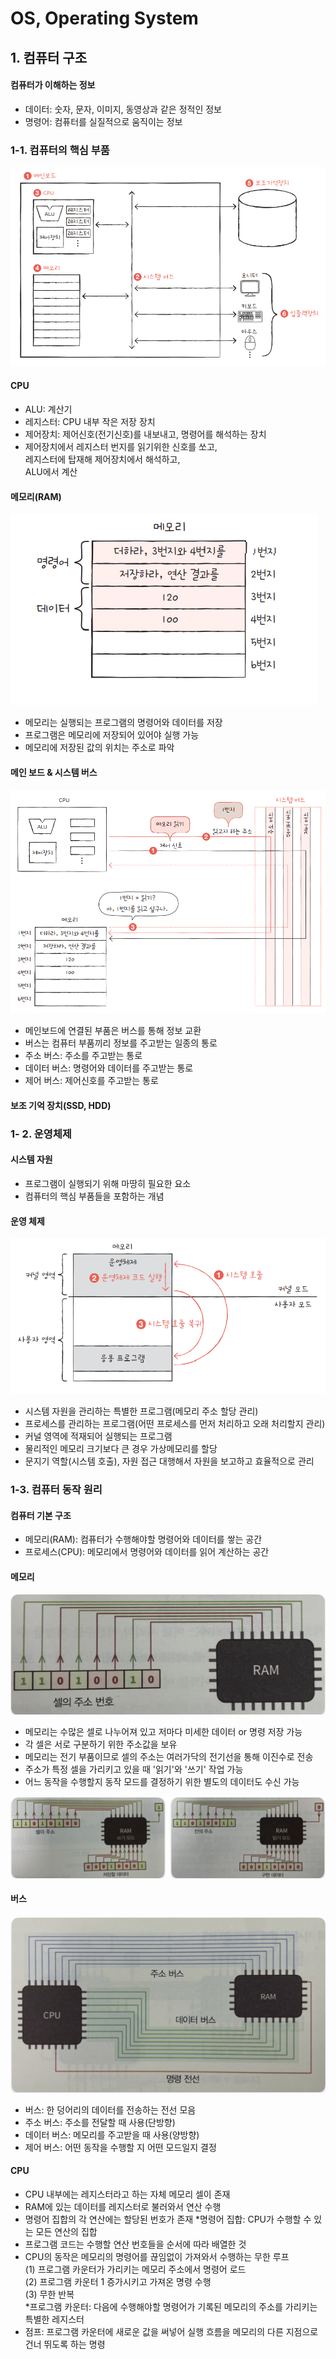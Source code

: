 # OS, Operating System

## 1. 컴퓨터 구조
#### 컴퓨터가 이해하는 정보
- 데이터: 숫자, 문자, 이미지, 동영상과 같은 정적인 정보
- 명령어: 컴퓨터를 실질적으로 움직이는 정보

### 1-1. 컴퓨터의 핵심 부품
![Alt text](image.png)

####  CPU
- ALU: 계산기
- 레지스터: CPU 내부 작은 저장 장치
- 제어장치: 제어신호(전기신호)를 내보내고, 명령어를 해석하는 장치  
- 제어장치에서 레지스터 번지를 읽기위한 신호를 쏘고,  
  레지스터에 탑재해 제어장치에서 해석하고,  
  ALU에서 계산

#### 메모리(RAM)
![Alt text](image-1.png)
- 메모리는 실행되는 프로그램의 명령어와 데이터를 저장
- 프로그램은 메모리에 저장되어 있어야 실행 가능
- 메모리에 저장된 값의 위치는 주소로 파악

#### 메인 보드 & 시스템 버스
![Alt text](image-2.png)
- 메인보드에 연결된 부품은 버스를 통해 정보 교환
- 버스는 컴퓨터 부품끼리 정보를 주고받는 일종의 통로
- 주소 버스: 주소를 주고받는 통로
- 데이터 버스: 명령어와 데이터를 주고받는 통로
- 제어 버스: 제어신호를 주고받는 통로

#### 보조 기억 장치(SSD, HDD)

### 1- 2. 운영체제
#### 시스템 자원
- 프로그램이 실행되기 위해 마땅히 필요한 요소
- 컴퓨터의 핵심 부품들을 포함하는 개념

#### 운영 체제
![Alt text](image-3.png)
- 시스템 자원을 관리하는 특별한 프로그램(메모리 주소 할당 관리)
- 프로세스를 관리하는 프로그램(어떤 프로세스를 먼저 처리하고 오래 처리할지 관리)
- 커널 영역에 적재되어 실행되는 프로그램
- 물리적인 메모리 크기보다 큰 경우 가상메모리를 할당
- 문지기 역할(시스템 호출), 자원 접근 대행해서 자원을 보고하고 효율적으로 관리

### 1-3. 컴퓨터 동작 원리
#### 컴퓨터 기본 구조
- 메모리(RAM): 컴퓨터가 수행해야할 명령어와 데이터를 쌓는 공간
- 프로세스(CPU): 메모리에서 명령어와 데이터를 읽어 계산하는 공간

#### 메모리
![Alt text](image-4.png)
- 메모리는 수많은 셀로 나누어져 있고 저마다 미세한 데이터 or 명령 저장 가능
- 각 셀은 서로 구분하기 위한 주소값을 보유
- 메모리는 전기 부품이므로 셀의 주소는 여러가닥의 전기선을 통해 이진수로 전송
- 주소가 특정 셀을 가리키고 있을 때 '읽기'와 '쓰기' 작업 가능  
- 어느 동작을 수행할지 동작 모드를 결정하기 위한 별도의 데이터도 수신 가능

![Alt text](image-5.png)

#### 버스
![Alt text](image-6.png)
- 버스: 한 덩어리의 데이터를 전송하는 전선 모음
- 주소 버스: 주소를 전달할 때 사용(단방향)
- 데이터 버스: 메모리를 주고받을 때 사용(양방향)
- 제어 버스: 어떤 동작을 수행할 지 어떤 모드일지 결정

#### CPU
- CPU 내부에는 레지스터라고 하는 자체 메모리 셀이 존재
- RAM에 있는 데이터를 레지스터로 불러와서 연산 수행
- 명령어 집합의 각 연산에는 할당된 번호가 존재
*명령어 집합: CPU가 수행할 수 있는 모든 연산의 집합
- 프로그램 코드는 수행할 연산 번호들을 순서에 따라 배열한 것
- CPU의 동작은 메모리의 명령어를 끊임없이 가져와서 수행하는 무한 루프  
(1) 프로그램 카운터가 가리키는 메모리 주소에서 명령어 로드  
(2) 프로그램 카운터 1 증가시키고 가져온 명령 수행  
(3) 무한 반복  
*프로그램 카운터: 다음에 수행해야할 명령어가 기록된 메모리의 주소를 가리키는 특별한 레지스터
- 점프: 프로그램 카운터에 새로운 값을 써넣어 실행 흐름을 메모리의 다른 지점으로 건너 뛰도록 하는 명령
